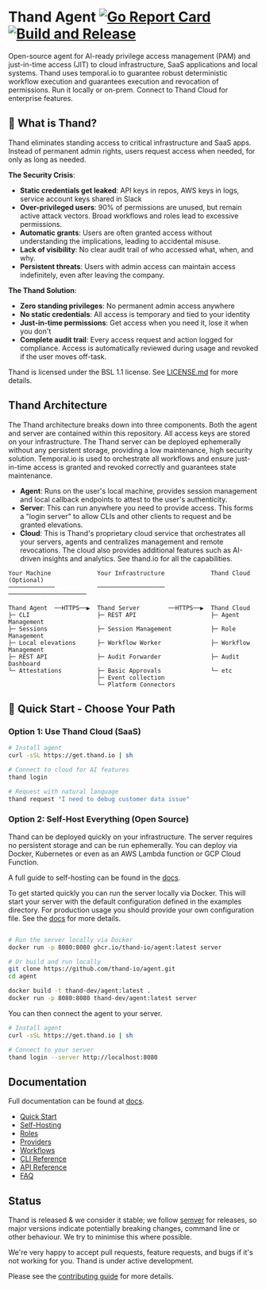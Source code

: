 # Thand Agent [![Go Report Card](https://goreportcard.com/badge/github.com/thand-io/agent)](https://goreportcard.com/report/github.com/thand-io/agent) [![Build and Release](https://github.com/thand-io/agent/actions/workflows/build-and-release.yml/badge.svg)](https://github.com/thand-io/agent/actions/workflows/build-and-release.yml)

Open-source agent for AI-ready privilege access management (PAM) and just-in-time access (JIT) to cloud infrastructure, SaaS applications and local systems. Thand uses temporal.io to guarantee robust deterministic workflow execution and guarantees execution and revocation of permissions. Run it locally or on-prem. Connect to Thand Cloud for enterprise features.

## 🎯 What is Thand?

Thand eliminates standing access to critical infrastructure and SaaS apps. Instead of permanent admin rights, users request access when needed, for only as long as needed.

**The Security Crisis**:

- **Static credentials get leaked**: API keys in repos, AWS keys in logs, service account keys shared in Slack
- **Over-privileged users**: 90% of permissions are unused, but remain active attack vectors. Broad workflows and roles lead to excessive permissions.
- **Automatic grants**: Users are often granted access without understanding the implications, leading to accidental misuse.
- **Lack of visibility**: No clear audit trail of who accessed what, when, and why.
- **Persistent threats**: Users with admin access can maintain access indefinitely, even after leaving the company.

**The Thand Solution**:

- **Zero standing privileges**: No permanent admin access anywhere
- **No static credentials**: All access is temporary and tied to your identity
- **Just-in-time permissions**: Get access when you need it, lose it when you don't
- **Complete audit trail**: Every access request and action logged for compliance. Access is automatically reviewed during usage and revoked if the user moves off-task.

Thand is licensed under the BSL 1.1 license. See [LICENSE.md](LICENSE.md) for more details.

## Thand Architecture

The Thand architecture breaks down into three components. Both the agent and server
are contained within this repository. All access keys are stored on your infrastructure.
The Thand server can be deployed ephemerally without any persistent storage, providing a
low maintenance, high security solution. Temporal.io is used to orchestrate all workflows
and ensure just-in-time access is granted and revoked correctly and guarantees state maintenance.

- **Agent**: Runs on the user's local machine, provides session management and local callback endpoints to attest to the user's authenticity.
- **Server**: This can run anywhere you need to provide access. This forms a "login server" to allow CLIs and other clients to request and be granted elevations.
- **Cloud**: This is Thand's proprietary cloud service that orchestrates all your servers, agents and centralizes management and remote revocations. The cloud also provides additional features such as AI-driven insights and analytics. See thand.io for all the capabilities.

```
Your Machine             Your Infrastructure             Thand Cloud (Optional)
─────────────            ───────────────────             ──────────────────────

Thand Agent  ──HTTPS──▶  Thand Server        ──HTTPS──▶  Thand Cloud
├─ CLI                   ├─ REST API                     ├─ Agent Management
├─ Sessions              ├─ Session Management           ├─ Role Management
├─ Local elevations      ├─ Workflow Worker              ├─ Workflow Management
├─ REST API              ├─ Audit Forwarder              ├─ Audit Dashboard
└─ Attestations          ├─ Basic Approvals              └─ etc
                         ├─ Event collection
                         └─ Platform Connectors

```



## 🚀 Quick Start - Choose Your Path

### Option 1:  Use Thand Cloud (SaaS)

```bash
# Install agent
curl -sSL https://get.thand.io | sh

# Connect to cloud for AI features
thand login

# Request with natural language
thand request "I need to debug customer data issue"

```

### Option 2: Self-Host Everything (Open Source)

Thand can be deployed quickly on your infrastructure. The server requires no persistent storage and can be run ephemerally. You can deploy via Docker, Kubernetes or even as an AWS Lambda function or GCP Cloud Function.

A full guide to self-hosting can be found in the [docs](https://github.com/thand-io/agent/wiki/Self-Hosting).

To get started quickly you can run the server locally via Docker. This will start your server with the default configuration defined in the examples directory. For production usage you should provide your own configuration file. See the [docs](https://github.com/thand-io/agent/wiki/Configuration) for more details.

```bash

# Run the server locally via Docker
docker run -p 8080:8080 ghcr.io/thand-io/agent:latest server

# Or build and run locally
git clone https://github.com/thand-io/agent.git
cd agent

docker build -t thand-dev/agent:latest .
docker run -p 8080:8080 thand-dev/agent:latest server

```

You can then connect the agent to your server.

```bash
# Install agent
curl -sSL https://get.thand.io | sh

# Connect to your server
thand login --server http://localhost:8080

```

## Documentation

Full documentation can be found at [docs](https://github.com/thand-io/agent/wiki).

- [Quick Start](https://github.com/thand-io/agent/wiki/Getting-started)
- [Self-Hosting](https://github.com/thand-io/agent/wiki/Self-Hosting)
- [Roles](https://github.com/thand-io/agent/wiki/Roles)
- [Providers](https://github.com/thand-io/agent/wiki/Providers)
- [Workflows](https://github.com/thand-io/agent/wiki/Workflows)
- [CLI Reference](https://github.com/thand-io/agent/wiki/CLI)
- [API Reference](https://github.com/thand-io/agent/wiki/API)
- [FAQ](https://github.com/thand-io/agent/wiki/FAQ)


## Status

Thand is released & we consider it stable; we follow [semver](https://semver.org/) for releases, so major versions indicate potentially breaking changes, command line or other behaviour. We try to minimise this where possible.

We're very happy to accept pull requests, feature requests, and bugs if it's not working for you. Thand is under active development.

Please see the [contributing guide](CONTRIBUTING.md) for more details.

